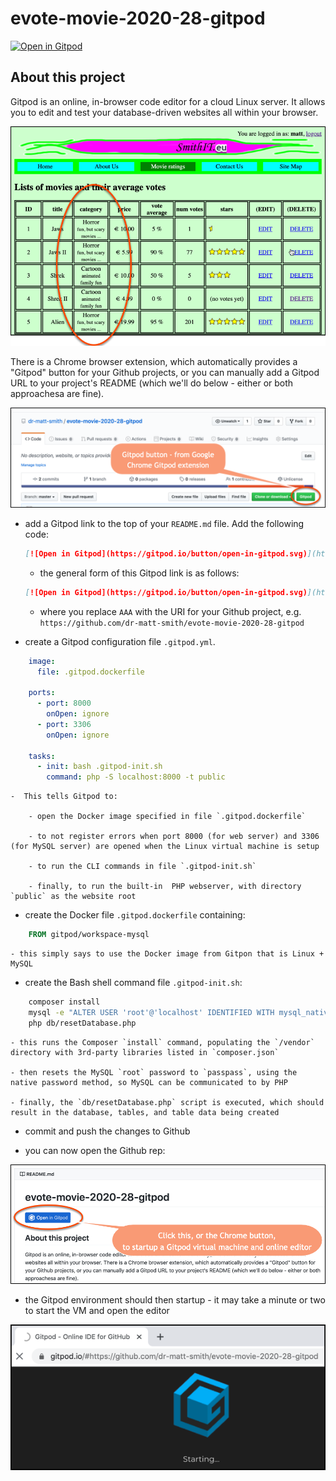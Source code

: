 # evote-movie-2020-28-gitpod

[![Open in Gitpod](https://gitpod.io/button/open-in-gitpod.svg)](https://gitpod.io/#https://github.com/dr-matt-smith/evote-movie-2020-28-gitpod)

## About this project

Gitpod is an online, in-browser code editor for a cloud Linux server. It allows you to edit and test your database-driven websites all within your browser. 

![Project running in Gitpod](screenshots/movie-category.png)


There is a Chrome browser extension, which automatically provides a "Gitpod" button for your Github projects, or you can manually add a Gitpod URL to your project's README (which we'll do below - either or both approachesa are fine).

![Chome extension Gitpod button](screenshots/chrome_button.png)



- add a Gitpod link to the top of your `README.md` file. Add the following code:

    ```markdown
    [![Open in Gitpod](https://gitpod.io/button/open-in-gitpod.svg)](https://gitpod.io/#https://github.com/dr-matt-smith/evote-movie-2020-28-gitpod)
    ```

    - the general form of this Gitpod link is as follows:
    
    ```markdown
    [![Open in Gitpod](https://gitpod.io/button/open-in-gitpod.svg)](https://gitpod.io/#AAA)
    ```
  
    - where you replace `AAA` with the URI for your Github project, e.g. `https://github.com/dr-matt-smith/evote-movie-2020-28-gitpod`
    
- create a Gitpod configuration file `.gitpod.yml`.

```yaml
    image:
      file: .gitpod.dockerfile
    
    ports:
      - port: 8000
        onOpen: ignore
      - port: 3306
        onOpen: ignore
    
    tasks:
      - init: bash .gitpod-init.sh
        command: php -S localhost:8000 -t public
```

    -  This tells Gitpod to:
    
        - open the Docker image specified in file `.gitpod.dockerfile`
        
        - to not register errors when port 8000 (for web server) and 3306 (for MySQL server) are opened when the Linux virtual machine is setup

        - to run the CLI commands in file `.gitpod-init.sh`
        
        - finally, to run the built-in  PHP webserver, with directory `public` as the website root 
       
       
-  create the Docker file `.gitpod.dockerfile` containing:

```dockerfile
    FROM gitpod/workspace-mysql
```

    - this simply says to use the Docker image from Gitpon that is Linux + MySQL
    
- create the Bash shell command file `.gitpod-init.sh`:

```bash
    composer install
    mysql -e "ALTER USER 'root'@'localhost' IDENTIFIED WITH mysql_native_password by 'passpass'"
    php db/resetDatabase.php
```

    - this runs the Composer `install` command, populating the `/vendor` directory with 3rd-party libraries listed in `composer.json`
    
    - then resets the MySQL `root` password to `passpass`, using the native password method, so MySQL can be communicated to by PHP
    
    - finally, the `db/resetDatabase.php` script is executed, which should result in the database, tables, and table data being created
    
- commit and push the changes to Github    

- you can now open the Github rep:

![Click to open Gitpod VM](screenshots/open_repo_in_gitpod.png)


- the Gitpod environment should then startup - it may take a minute or two to start the VM and open the editor

![Gitpod VM starting up](screenshots/gitpod_starting.png)



